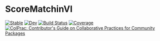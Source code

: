 # ScoreMatchinVI

[![Stable](https://img.shields.io/badge/docs-stable-blue.svg)](https://ptiede.github.io/ScoreMatchinVI.jl/stable/)
[![Dev](https://img.shields.io/badge/docs-dev-blue.svg)](https://ptiede.github.io/ScoreMatchinVI.jl/dev/)
[![Build Status](https://github.com/ptiede/ScoreMatchinVI.jl/actions/workflows/CI.yml/badge.svg?branch=main)](https://github.com/ptiede/ScoreMatchinVI.jl/actions/workflows/CI.yml?query=branch%3Amain)
[![Coverage](https://codecov.io/gh/ptiede/ScoreMatchinVI.jl/branch/main/graph/badge.svg)](https://codecov.io/gh/ptiede/ScoreMatchinVI.jl)
[![ColPrac: Contributor's Guide on Collaborative Practices for Community Packages](https://img.shields.io/badge/ColPrac-Contributor's%20Guide-blueviolet)](https://github.com/SciML/ColPrac)
